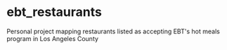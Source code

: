 # ebt_restaurants
Personal project mapping restaurants listed as accepting EBT's hot meals program in Los Angeles County
